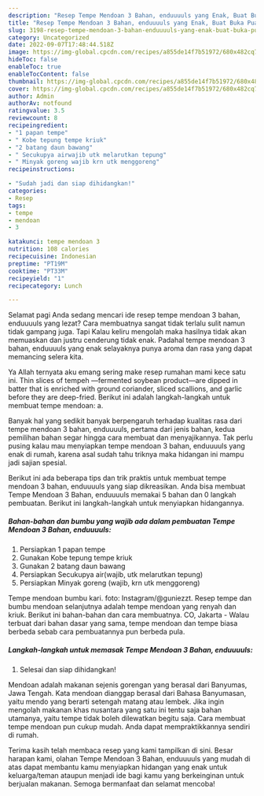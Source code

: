 ```yaml
---
description: "Resep Tempe Mendoan 3 Bahan, enduuuuls yang Enak, Buat Buka Puasa Lezat"
title: "Resep Tempe Mendoan 3 Bahan, enduuuuls yang Enak, Buat Buka Puasa Lezat"
slug: 3198-resep-tempe-mendoan-3-bahan-enduuuuls-yang-enak-buat-buka-puasa-lezat
category: Uncategorized
date: 2022-09-07T17:48:44.518Z
image: https://img-global.cpcdn.com/recipes/a855de14f7b51972/680x482cq70/tempe-mendoan-3-bahan-enduuuuls-foto-resep-utama.jpg
hideToc: false
enableToc: true
enableTocContent: false
thumbnail: https://img-global.cpcdn.com/recipes/a855de14f7b51972/680x482cq70/tempe-mendoan-3-bahan-enduuuuls-foto-resep-utama.jpg
cover: https://img-global.cpcdn.com/recipes/a855de14f7b51972/680x482cq70/tempe-mendoan-3-bahan-enduuuuls-foto-resep-utama.jpg
author: Admin
authorAv: notfound
ratingvalue: 3.5
reviewcount: 8
recipeingredient:
- "1 papan tempe"
- " Kobe tepung tempe kriuk"
- "2 batang daun bawang"
- " Secukupya airwajib utk melarutkan tepung"
- " Minyak goreng wajib krn utk menggoreng"
recipeinstructions:

- "Sudah jadi dan siap dihidangkan!"
categories:
- Resep
tags:
- tempe
- mendoan
- 3

katakunci: tempe mendoan 3 
nutrition: 108 calories
recipecuisine: Indonesian
preptime: "PT19M"
cooktime: "PT33M"
recipeyield: "1"
recipecategory: Lunch

---
```



Selamat pagi Anda sedang mencari ide resep tempe mendoan 3 bahan, enduuuuls yang lezat? Cara membuatnya sangat tidak terlalu sulit namun tidak gampang juga. Tapi Kalau keliru mengolah maka hasilnya tidak akan memuaskan dan justru cenderung tidak enak. Padahal tempe mendoan 3 bahan, enduuuuls yang enak selayaknya punya aroma dan rasa yang dapat memancing selera kita.


Ya Allah ternyata aku emang sering make resep rumahan mami kece satu ini. Thin slices of tempeh —fermented soybean product—are dipped in batter that is enriched with ground coriander, sliced scallions, and garlic before they are deep-fried. Berikut ini adalah langkah-langkah untuk membuat tempe mendoan: a.

Banyak hal yang sedikit banyak berpengaruh terhadap kualitas rasa dari tempe mendoan 3 bahan, enduuuuls, pertama dari jenis bahan, kedua pemilihan bahan segar hingga cara membuat dan menyajikannya. Tak perlu pusing kalau mau menyiapkan tempe mendoan 3 bahan, enduuuuls yang enak di rumah, karena asal sudah tahu triknya maka hidangan ini mampu jadi sajian spesial.


Berikut ini ada beberapa tips dan trik praktis untuk membuat tempe mendoan 3 bahan, enduuuuls yang siap dikreasikan. Anda bisa membuat Tempe Mendoan 3 Bahan, enduuuuls memakai 5 bahan dan 0 langkah pembuatan. Berikut ini langkah-langkah untuk menyiapkan hidangannya.

<!--inarticleads1-->

##### Bahan-bahan dan bumbu yang wajib ada dalam pembuatan Tempe Mendoan 3 Bahan, enduuuuls:

1. Persiapkan 1 papan tempe
1. Gunakan  Kobe tepung tempe kriuk
1. Gunakan 2 batang daun bawang
1. Persiapkan  Secukupya air(wajib, utk melarutkan tepung)
1. Persiapkan  Minyak goreng (wajib, krn utk menggoreng)


Tempe mendoan bumbu kari. foto: Instagram/@guniezzt. Resep tempe dan bumbu mendoan selanjutnya adalah tempe mendoan yang renyah dan kriuk. Berikut ini bahan-bahan dan cara membuatnya. CO, Jakarta - Walau terbuat dari bahan dasar yang sama, tempe mendoan dan tempe biasa berbeda sebab cara pembuatannya pun berbeda pula. 

<!--inarticleads2-->

##### Langkah-langkah untuk memasak Tempe Mendoan 3 Bahan, enduuuuls:


1. Selesai dan siap dihidangkan!

Mendoan adalah makanan sejenis gorengan yang berasal dari Banyumas, Jawa Tengah. Kata mendoan dianggap berasal dari Bahasa Banyumasan, yaitu mendo yang berarti setengah matang atau lembek. Jika ingin mengolah makanan khas nusantara yang satu ini tentu saja bahan utamanya, yaitu tempe tidak boleh dilewatkan begitu saja. Cara membuat tempe mendoan pun cukup mudah. Anda dapat mempraktikkannya sendiri di rumah. 

Terima kasih telah membaca resep yang kami tampilkan di sini. Besar harapan kami, olahan Tempe Mendoan 3 Bahan, enduuuuls yang mudah di atas dapat membantu kamu menyiapkan hidangan yang enak untuk keluarga/teman ataupun menjadi ide bagi kamu yang berkeinginan untuk berjualan makanan. Semoga bermanfaat dan selamat mencoba!
